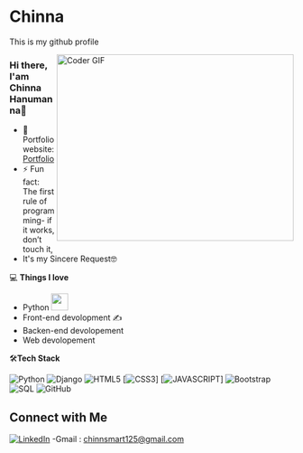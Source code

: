 # Chinna
This is my github profile 


<img align="right" src="https://github.com/rajaprerak/rajaprerak/blob/master/developer.gif" alt="Coder GIF" width="420" height="330">



### Hi there, I'am Chinna Hanumanna👋

- 🎯 Portfolio website: [Portfolio](https://chinnahanumanna.github.io/Chinna-s-portfolio/)
- ⚡ Fun fact: The first rule of programming- if it works, don’t touch it,
-    It's my Sincere Request🤓

💻 **Things I love**
- Python <img src="https://media.giphy.com/media/WUlplcMpOCEmTGBtBW/giphy.gif" width="30"> 
- Front-end devolopment ✍️
- Backen-end devolopement
- Web devolopement
    
🛠**Tech Stack**

![Python](https://img.shields.io/badge/-Python-000000?style=flat&logo=python)
![Django](https://img.shields.io/badge/-Django-000000?style=flat&logo=Django)
![HTML5](https://img.shields.io/badge/-HTML5-000000?style=flat&logo=HTML5)
[![CSS3](https://img.shields.io/badge/-CSS3-000000?style=flat&logo=CSS3)]
[![JAVASCRIPT](https://img.shields.io/badge/-JAVASCRIPT-000000?style=flat&logo=CSS3)]
![Bootstrap](https://img.shields.io/badge/-Bootstrap-000000?style=flat&logo=bootstrap)
![SQL](https://img.shields.io/badge/-SQL-000000?style=flat&logo=MySQL)
![GitHub](https://img.shields.io/badge/-GitHub-000000?style=flat&logo=github&logoColor=FFFFFF)


<!-- Contact Section -->

## Connect with Me

[![LinkedIn](https://img.shields.io/badge/LinkedIn-0077B5?style=for-the-badge&logo=linkedin&logoColor=white)](https://www.linkedin.com/in/chinna-hanumanna-64974522b/)
-Gmail : chinnsmart125@gmail.com
